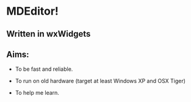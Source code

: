 # MDEditor!

## Written in wxWidgets

## Aims:

- To be fast and reliable.

- To run on old hardware (target at least Windows XP and OSX Tiger)

- To help me learn.



